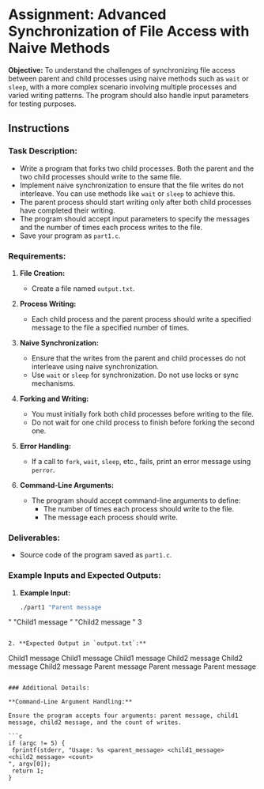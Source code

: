 
# Assignment: Advanced Synchronization of File Access with Naive Methods

**Objective:**
To understand the challenges of synchronizing file access between parent and child processes using naive methods such as `wait` or `sleep`, with a more complex scenario involving multiple processes and varied writing patterns. The program should also handle input parameters for testing purposes.

## Instructions

### Task Description:

- Write a program that forks two child processes. Both the parent and the two child processes should write to the same file.
- Implement naive synchronization to ensure that the file writes do not interleave. You can use methods like `wait` or `sleep` to achieve this.
- The parent process should start writing only after both child processes have completed their writing.
- The program should accept input parameters to specify the messages and the number of times each process writes to the file.
- Save your program as `part1.c`.

### Requirements:

1. **File Creation:**
   - Create a file named `output.txt`.

2. **Process Writing:**
   - Each child process and the parent process should write a specified message to the file a specified number of times.

3. **Naive Synchronization:**
   - Ensure that the writes from the parent and child processes do not interleave using naive synchronization.
   - Use `wait` or `sleep` for synchronization. Do not use locks or sync mechanisms.

4. **Forking and Writing:**
   - You must initially fork both child processes before writing to the file.
   - Do not wait for one child process to finish before forking the second one.

5. **Error Handling:**
   - If a call to `fork`, `wait`, `sleep`, etc., fails, print an error message using `perror`.

6. **Command-Line Arguments:**
   - The program should accept command-line arguments to define:
     - The number of times each process should write to the file.
     - The message each process should write.

### Deliverables:

- Source code of the program saved as `part1.c`.

### Example Inputs and Expected Outputs:

1. **Example Input:**

   ```bash
   ./part1 "Parent message
" "Child1 message
" "Child2 message
" 3
   ```

2. **Expected Output in `output.txt`:**

   ```
   Child1 message
   Child1 message
   Child1 message
   Child2 message
   Child2 message
   Child2 message
   Parent message
   Parent message
   Parent message
   ```

### Additional Details:

**Command-Line Argument Handling:**

Ensure the program accepts four arguments: parent message, child1 message, child2 message, and the count of writes.

```c
if (argc != 5) {
    fprintf(stderr, "Usage: %s <parent_message> <child1_message> <child2_message> <count>
", argv[0]);
    return 1;
}
```
